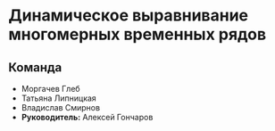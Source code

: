 # Динамическое выравнивание многомерных временных рядов

## Команда
* Моргачев Глеб
* Татьяна Липницкая
* Владислав Смирнов
* **Руководитель:** Алексей Гончаров
